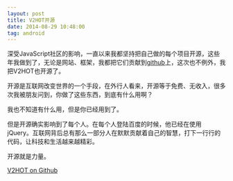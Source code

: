 ```yaml
---
layout: post
title: V2HOT开源
date: 2014-08-29 10:48:00
tag: android
---
```


深受JavaScript社区的影响，一直以来我都坚持把自己做的每个项目开源，这些年我做到了，无论是网站、框架，我都把它们贡献到[github](http://github.com/djyde)上，这次也不例外，我把V2HOT也开源了。

开源是互联网改变世界的一个手段，在外行人看来，开源等于免费、无收入，很多次我被朋友问到，你做了这些东西，到底有什么用啊？

我也不知道有什么用，但是你已经用到了。

但是开源确实影响到了每个人。在每个人登陆百度的时候，他已经在使用jQuery。互联网背后总有那么一部分人在默默贡献着自己的智慧，打下一行行的代码，让科技和生活越来越精彩。

开源就是力量。

[V2HOT on Github](http://github.com/djyde/v2hot)